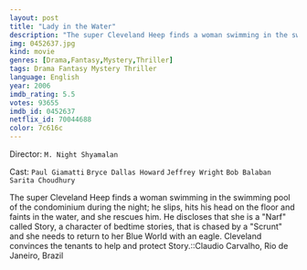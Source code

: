 ```yaml
---
layout: post
title: "Lady in the Water"
description: "The super Cleveland Heep finds a woman swimming in the swimming pool of the condominium during the night; he slips, hits his head on the floor and faints in the water, and she rescues him. He discloses that she is a Narf called Story, a character of bedtime stories, that is chased by a Scrunt and she needs to return to her Blue World with an eagle. Cleveland convinces the tenants to help and protect Story..."
img: 0452637.jpg
kind: movie
genres: [Drama,Fantasy,Mystery,Thriller]
tags: Drama Fantasy Mystery Thriller 
language: English
year: 2006
imdb_rating: 5.5
votes: 93655
imdb_id: 0452637
netflix_id: 70044688
color: 7c616c
---
```

Director: `M. Night Shyamalan`  

Cast: `Paul Giamatti` `Bryce Dallas Howard` `Jeffrey Wright` `Bob Balaban` `Sarita Choudhury` 

The super Cleveland Heep finds a woman swimming in the swimming pool of the condominium during the night; he slips, hits his head on the floor and faints in the water, and she rescues him. He discloses that she is a "Narf" called Story, a character of bedtime stories, that is chased by a "Scrunt" and she needs to return to her Blue World with an eagle. Cleveland convinces the tenants to help and protect Story.::Claudio Carvalho, Rio de Janeiro, Brazil